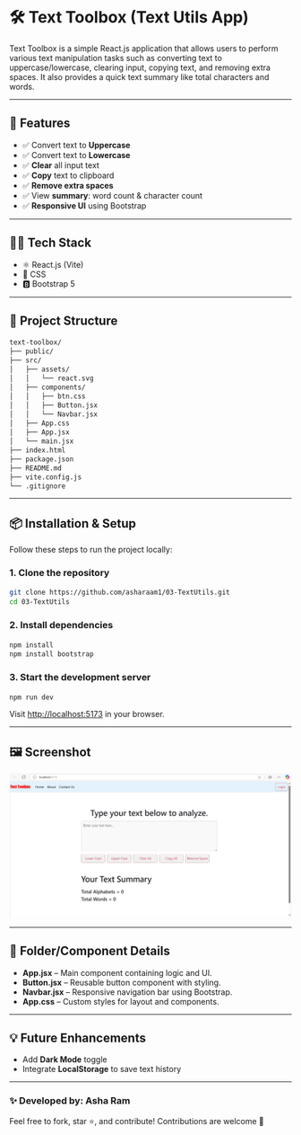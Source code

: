 # 🛠️ Text Toolbox (Text Utils App)

Text Toolbox is a simple React.js application that allows users to perform various text manipulation tasks such as converting text to uppercase/lowercase, clearing input, copying text, and removing extra spaces. It also provides a quick text summary like total characters and words.

---

## 🚀 Features

- ✅ Convert text to **Uppercase**
- ✅ Convert text to **Lowercase**
- ✅ **Clear** all input text
- ✅ **Copy** text to clipboard
- ✅ **Remove extra spaces**
- ✅ View **summary**: word count & character count
- ✅ **Responsive UI** using Bootstrap

---

## 🧑‍💻 Tech Stack

- ⚛️ React.js (Vite)
- 💅 CSS
- 🅱️ Bootstrap 5

---

## 📁 Project Structure

```
text-toolbox/
├── public/
├── src/
│   ├── assets/
│   │   └── react.svg
│   ├── components/
│   │   ├── btn.css
│   │   ├── Button.jsx
│   │   └── Navbar.jsx
│   ├── App.css
│   ├── App.jsx
│   └── main.jsx
├── index.html
├── package.json
├── README.md
├── vite.config.js
└── .gitignore
```

---

## 📦 Installation & Setup

Follow these steps to run the project locally:

### 1. Clone the repository

```bash
git clone https://github.com/asharaam1/03-TextUtils.git
cd 03-TextUtils
```

### 2. Install dependencies

```bash
npm install
npm install bootstrap
```

### 3. Start the development server

```bash
npm run dev
```

Visit [http://localhost:5173](http://localhost:5173) in your browser.

---

## 🖼️ Screenshot

![App Preview](src/assets/TextUtils.jpg)

---

## 🔧 Folder/Component Details

- **App.jsx** – Main component containing logic and UI.
- **Button.jsx** – Reusable button component with styling.
- **Navbar.jsx** – Responsive navigation bar using Bootstrap.
- **App.css** – Custom styles for layout and components.

---

## 💡 Future Enhancements

- Add **Dark Mode** toggle
- Integrate **LocalStorage** to save text history

---

### ✨ Developed by: Asha Ram

Feel free to fork, star ⭐, and contribute! Contributions are welcome 🙌
